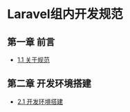 # Laravel组内开发规范

## 第一章 前言

* [1.1 关于规范](chapter1/README.md)

## 第二章 开发环境搭建

* [2.1 开发环境搭建](chapter2/README.md)

